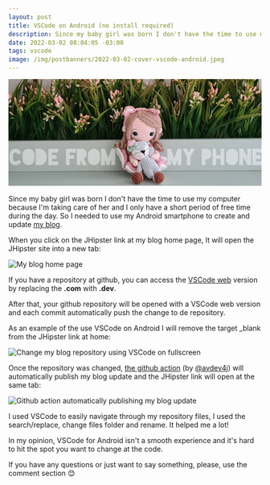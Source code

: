 ```yaml
---
layout: post
title: VSCode on Android (no install required)
description: Since my baby girl was born I don't have the time to use my computer because I'm taking care of her and I only have a short period of free time during the day. So I needed to use my Android smartphone to create and update [my blog](https://renanfranca.github.io?utm_source=dev.to&utm_medium=social&utm_campaign=promote-blog).
date: 2022-03-02 08:04:05 -03:00
tags: vscode
image: /img/postbanners/2022-03-02-cover-vscode-android.jpeg
---
```

![cover image](/img/postbanners/2022-03-02-cover-vscode-android.jpeg)

Since my baby girl was born I don't have the time to use my computer because I'm taking care of her and I only have a short period of free time during the day. So I needed to use my Android smartphone to create and update [my blog](https://renanfranca.github.io?utm_source=dev.to&utm_medium=social&utm_campaign=promote-blog).

When you click on the JHipster link at my blog home page, It will open the JHipster site into a new tab:

![My blog home page](https://renanfranca.github.io/img/vscode-android/vscode-android-1.webp)

If you have a repository at github, you can access the [VSCode web](https://github.dev) version by replacing the **.com** with **.dev**. 

After that, your github repository will be opened with a VSCode web version and each commit automatically push the change to de repository.

As an example of the use VSCode on Android I will remove the target _blank from the JHipster link at home:

![Change my blog repository using VSCode on fullscreen](https://renanfranca.github.io/img/vscode-android/vscode-android-2.webp)

Once the repository was changed, [the github action](https://dev.to/entando/get-started-with-github-actions-1gde) (by [@avdev4j](https://twitter.com/avdev4j)) will automatically publish my blog update and the JHipster link will open at the same tab:

![Github action automatically publishing my blog update](https://renanfranca.github.io/img/vscode-android/vscode-android-3.webp)

I used VSCode to easily navigate through my repository files, I used the search/replace, change files folder and rename. It helped me a lot!

In my opinion, VSCode for Android isn't a smooth experience and it's hard to hit the spot you want to change at the code.

If you have any questions or just want to say something, please, use the comment section 😊
